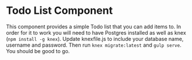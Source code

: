 # Todo List Component

This component provides a simple Todo list that you can add items to. In order for it to work you will need to have Postgres installed as well as knex (`npm install -g knex`). Update knexfile.js to include your database name, username and password. Then run `knex migrate:latest` and `gulp serve`. You should be good to go.